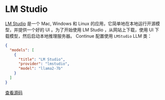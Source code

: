 # LM Studio

[LM Studio](https://lmstudio.ai) 是一个 Mac, Windows 和 Linux 的应用，它简单地在本地运行开源模型，并提供一个好的 UI 。为了开始使用 LM Studio ，从网站上下载，使用 UI 下载模型，然后启动本地推理服务器。 Continue 配置使用 `LMStudio` LLM 类：

```json title="~/.continue/config.json"
{
  "models": [
    {
      "title": "LM Studio",
      "provider": "lmstudio",
      "model": "llama2-7b"
    }
  ]
}
```

[查看源码](https://github.com/continuedev/continue/blob/main/core/llm/llms/LMStudio.ts)
